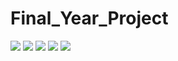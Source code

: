 # Final_Year_Project
![](https://user-images.githubusercontent.com/49112359/130358741-47d038b8-da20-4758-94c3-6b76d61a734e.jpeg)
![](https://user-images.githubusercontent.com/49112359/130358735-8d210f6f-e5ba-4d9b-b30e-3be246aed235.jpeg)
![](https://user-images.githubusercontent.com/49112359/130358739-7f3f913b-2c86-4b1c-ada3-bbfb688d98d7.jpeg)
![](https://user-images.githubusercontent.com/49112359/130358742-de7670d4-845a-4d09-a4fd-a2c5e630aad7.jpeg)
![](https://user-images.githubusercontent.com/49112359/130358744-25bccbc2-a033-4179-9123-cbf49e256cc0.jpeg)

